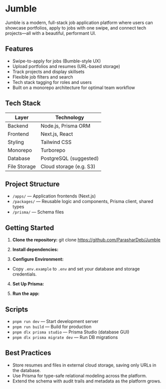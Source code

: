 # Jumble

Jumble is a modern, full-stack job application platform where users can showcase portfolios, apply to jobs with one swipe, and connect tech projects—all with a beautiful, performant UI.

## Features

- Swipe-to-apply for jobs (Bumble-style UX)
- Upload portfolios and resumes (URL-based storage)
- Track projects and display skillsets
- Flexible job filters and search
- Tech stack tagging for roles and users
- Built on a monorepo architecture for optimal team workflow

## Tech Stack

| Layer         | Technology                |
| ------------- | ------------------------- |
| Backend       | Node.js, Prisma ORM       |
| Frontend      | Next.js, React            |
| Styling       | Tailwind CSS              |
| Monorepo      | Turborepo                 |
| Database      | PostgreSQL (suggested)    |
| File Storage  | Cloud storage (e.g. S3)   |

## Project Structure

- `/apps/` — Application frontends (Next.js)
- `/packages/` — Reusable logic and components, Prisma client, shared types
- `/prisma/` — Schema files

## Getting Started

1. **Clone the repository:**
git clone https://github.com/ParasharDeb/Jumble

2. **Install dependencies:**

3. **Configure Environment:**
- Copy `.env.example` to `.env` and set your database and storage credentials.

4. **Set Up Prisma:**

5. **Run the app:**


## Scripts

- `pnpm run dev` — Start development server
- `pnpm run build` — Build for production
- `pnpm dlx prisma studio` — Prisma Studio (database GUI)
- `pnpm dlx prisma migrate dev` — Run DB migrations

## Best Practices

- Store resumes and files in external cloud storage, saving only URLs in the database.
- Use Prisma for type-safe relational modeling across the platform.
- Extend the schema with audit trails and metadata as the platform grows.

